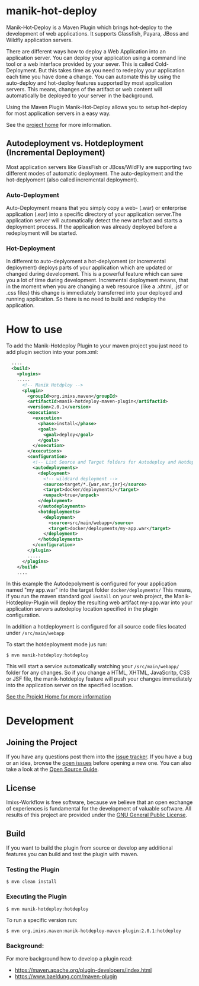 # manik-hot-deploy

Manik-Hot-Deploy is a Maven Plugin which brings hot-deploy to the development of web applications. It supports Glassfish, Payara, JBoss and Wildfly application servers. 

There are different ways how to deploy a Web Application into an application server. You can deploy your application using a command line tool or a web interface provided by your sever. This is called Cold-Deployment. But this takes time as you need to redeploy your application each time you have done a change. You can automate this by using the auto-deploy and hot-deploy features supported by most application servers. This means, changes of the artifact or web content will automatically be deployed to your server in the background.

Using the Maven Plugin Manik-Hot-Deploy allows you to setup hot-deploy for most application servers in a easy way. 

See the [project home](https://manik.imixs.org/) for more information. 

## Autodeployment vs. Hotdeployment (Incremental Deployment)

Most application servers like GlassFish or JBoss/WildFly are supporting two different modes of 
automatic deployment. The auto-deployment and the hot-deplyoment (also called incremental 
deployment).

### Auto-Deployment

Auto-Deployment means that you simply copy a web- (.war) or enterprise application (.ear) 
into a specific directory of your application server.The application server will automatically detect the 
new artefact and starts a deployment process. If the application was already deployed before 
a redeployment will be started.

### Hot-Deployment

In different to auto-deplyoment a hot-deplyoment (or incremental deployment) deploys parts of your application which are updated or changed during development. This is a powerful feature which can save you a lot of time during development. 
Incremental deployment means, that in the moment when you are changing a web resource (like a .xhtml, .jsf or .css files) this change is immediately transferred into your deployed and running application. So there is no need to build and redeploy the application.


# How to use

To add the Manik-Hotdeploy Plugin to your maven project you just need to add plugin section into your pom.xml:

```xml
  ....
  <build>
    <plugins>
    .....
      <!-- Manik Hotdploy -->
      <plugin>
        <groupId>org.imixs.maven</groupId>
        <artifactId>manik-hotdeploy-maven-plugin</artifactId>
        <version>2.0.1</version>
        <executions>
          <execution>
            <phase>install</phase>
            <goals>
              <goal>deploy</goal>
            </goals>
          </execution>
        </executions>
        <configuration>
          <!-- List Source and Target folders for Autodeploy and Hotdeploy -->
          <autodeployments>
            <deployment>
              <!-- wildcard deployment -->
              <source>target/*.{war,ear,jar}</source>
              <target>docker/deployments/</target>
              <unpack>true</unpack>						
            </deployment>
            </autodeployments>
            <hotdeployments>
              <deployment>
                <source>src/main/webapp</source>
                <target>docker/deployments/my-app.war</target>
              </deployment>						
            </hotdeployments>
          </configuration>
        </plugin>
        .....
      </plugins>
    </build>
    ....
```



In this example the Autodepolyment is configured for your application named "my app.war" into the target folder `docker/deployments/`
This means, if you run the maven standard goal `install` on your web project, the Manik-Hotdeploy-Plugin will deploy the resulting web artifact my-app.war into your application servers autodeploy location specified in the plugin configuration.

In addition a hotdeployment is configured for all source code files located under `/src/main/webapp`

To start the hotdeployment mode jus run:

	$ mvn manik-hotdeploy:hotdeploy

This will start a service automatically watching your `/src/main/webapp/` folder for any changes. So if you change a HTML, XHTML, JavaScritp, CSS or JSF file, the manik-hotdeploy feature will push your changes immediately into the application server on the specified location. 

[See the Projekt Home for more information](https://manik.imixs.org/)


# Development

## Joining the Project

If you have any questions post them into the [issue tracker](https://github.com/imixs/manik-hot-deploy/issues).
If you have a bug or an idea, browse the [open issues](https://github.com/imixs/manik-hot-deploy/issues) before opening a new one. You can also take a look at the [Open Source Guide](https://opensource.guide/).


## License

Imixs-Workflow is free software, because we believe that an open exchange of experiences is fundamental for the development of valuable software. All results of this project are provided under the [GNU General Public License](http://www.gnu.org/licenses/gpl-3.0.en.html). 


## Build 

If you want to build the plugin from source or develop any additional features you can build and test the plugin with maven.

### Testing the Plugin

	$ mvn clean install

### Executing the Plugin

	$ mvn manik-hotdeploy:hotdeploy

To run a specific version run:

	$ mvn org.imixs.maven:manik-hotdeploy-maven-plugin:2.0.1:hotdeploy
	


### Background:

For more background how to develop a plugin read:

 - https://maven.apache.org/plugin-developers/index.html
 - https://www.baeldung.com/maven-plugin
	
